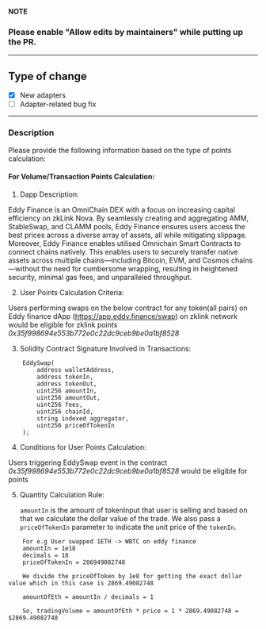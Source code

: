 **NOTE**

### Please enable "Allow edits by maintainers" while putting up the PR.
____

## Type of change
- [x] New adapters
- [ ] Adapter-related bug fix
___

### Description

Please provide the following information based on the type of points calculation:

#### For Volume/Transaction Points Calculation:

1. Dapp Description:

Eddy Finance is an OmniChain DEX with a focus on increasing capital efficiency on zkLink Nova. By seamlessly creating and aggregating AMM, StableSwap, and CLAMM pools, Eddy Finance ensures users access the best prices across a diverse array of assets, all while mitigating slippage.
Moreover, Eddy Finance enables utilised Omnichain Smart Contracts to connect chains natively. This enables users to securely transfer native assets across multiple chains—including Bitcoin, EVM, and Cosmos chains—without the need for cumbersome wrapping, resulting in heightened security, minimal gas fees, and unparalleled throughput.

2. User Points Calculation Criteria:

Users performing swaps on the below contract for any token(all pairs) on Eddy finance dApp (https://app.eddy.finance/swap) on zklink network would be eligible for zklink points
*0x35f998694e553b772e0c22dc9ceb9be0a1bf8528*


3. Solidity Contract Signature Involved in Transactions:
```
    EddySwap(
        address walletAddress,
        address tokenIn,
        address tokenOut,
        uint256 amountIn,
        uint256 amountOut,
        uint256 fees,
        uint256 chainId,
        string indexed aggregator,
        uint256 priceOfTokenIn
    );
```

4. Conditions for User Points Calculation:

Users triggering EddySwap event in the contract *0x35f998694e553b772e0c22dc9ceb9be0a1bf8528* would be eligible for points

5. Quantity Calculation Rule:

    `amountIn` is the amount of tokenInput that user is selling and based on that we calculate the dollar value of the trade.
    We also pass a `priceOfTokenIn` parameter to indicate the unit price of the `tokenIn`.
```
    For e.g User swapped 1ETH -> WBTC on eddy finance
    amountIn = 1e18
    decimals = 18
    priceOfTokenIn = 286949082748

    We divide the priceOfToken by 1e8 for getting the exact dollar value which in this case is 2869.49082748

    amountOfEth = amountIn / decimals = 1

    So, tradingVolume = amountOfEth * price = 1 * 2869.49082748 = $2869.49082748
```